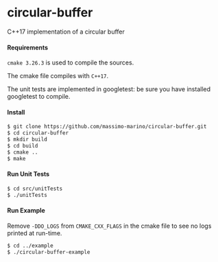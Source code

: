 # circular-buffer
C++17 implementation of a circular buffer

#### Requirements

`cmake 3.26.3` is used to compile the sources.

The cmake file compiles with `C++17`.

The unit tests are implemented in googletest: be sure you have installed googletest to compile.


#### Install

```bash
$ git clone https://github.com/massimo-marino/circular-buffer.git
$ cd circular-buffer
$ mkdir build
$ cd build
$ cmake ..
$ make
```

#### Run Unit Tests

```bash
$ cd src/unitTests
$ ./unitTests
```


#### Run Example

Remove `-DDO_LOGS` from `CMAKE_CXX_FLAGS` in the cmake file to see no logs printed at run-time.

```bash
$ cd ../example
$ ./circular-buffer-example
```
